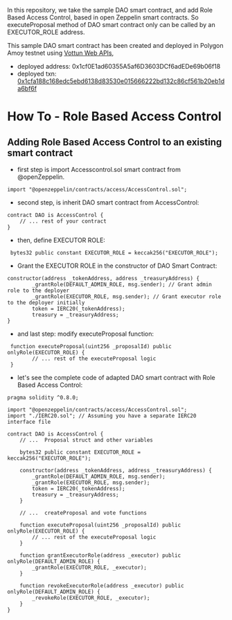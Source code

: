 In this repository, we take the sample DAO smart contract, and add Role Based Access Control, based in open Zeppelin smart contracts.
So executeProposal method of DAO smart contract only can be called by an EXECUTOR_ROLE address.

This sample DAO smart contract has been created and deployed in Polygon Amoy testnet using [Vottun Web APIs](https://app.vottun.io/smart-contracts/12260),
- deployed address: 0x1cf0E1ad60355A5af6D3603DCf6adEDe69b06f18
- deployed txn: [0x1cfa188c168edc5ebd6138d83530e015666222bd132c86cf561b20eb1da6bf6f](https://www.oklink.com/amoy/tx/0x1cfa188c168edc5ebd6138d83530e015666222bd132c86cf561b20eb1da6bf6f)

# How To - Role Based Access Control

## Adding Role Based Access Control to an existing smart contract

- first step is import Accesscontrol.sol smart contract from @openZeppelin.
```solidity
import "@openzeppelin/contracts/access/AccessControl.sol";
```
  
- second step, is inherit DAO smart contract from AccessControl:
```solidity
contract DAO is AccessControl {
    // ... rest of your contract
}
```
 - then, define EXECUTOR ROLE:

```solidity
 bytes32 public constant EXECUTOR_ROLE = keccak256("EXECUTOR_ROLE");
```
- Grant the EXECUTOR ROLE in the constructor of DAO Smart Contract:

```solidity
constructor(address _tokenAddress, address _treasuryAddress) {
        _grantRole(DEFAULT_ADMIN_ROLE, msg.sender); // Grant admin role to the deployer
        _grantRole(EXECUTOR_ROLE, msg.sender); // Grant executor role to the deployer initially
        token = IERC20(_tokenAddress);
        treasury = _treasuryAddress;
}
```
- and last step: modify executeProposal function:
```solidity
 function executeProposal(uint256 _proposalId) public onlyRole(EXECUTOR_ROLE) {
        // ... rest of the executeProposal logic
 }
```
- let's see the complete code of adapted DAO smart contract with Role Based Access Control:

```solidity
pragma solidity ^0.8.0;

import "@openzeppelin/contracts/access/AccessControl.sol";
import "./IERC20.sol"; // Assuming you have a separate IERC20 interface file

contract DAO is AccessControl {
    // ...  Proposal struct and other variables

    bytes32 public constant EXECUTOR_ROLE = keccak256("EXECUTOR_ROLE");

    constructor(address _tokenAddress, address _treasuryAddress) {
        _grantRole(DEFAULT_ADMIN_ROLE, msg.sender);
        _grantRole(EXECUTOR_ROLE, msg.sender); 
        token = IERC20(_tokenAddress);
        treasury = _treasuryAddress;
    }

    // ...  createProposal and vote functions

    function executeProposal(uint256 _proposalId) public onlyRole(EXECUTOR_ROLE) {
        // ... rest of the executeProposal logic
    }

    function grantExecutorRole(address _executor) public onlyRole(DEFAULT_ADMIN_ROLE) {
        _grantRole(EXECUTOR_ROLE, _executor);
    }

    function revokeExecutorRole(address _executor) public onlyRole(DEFAULT_ADMIN_ROLE) {
        _revokeRole(EXECUTOR_ROLE, _executor);
    }
}
```
  

